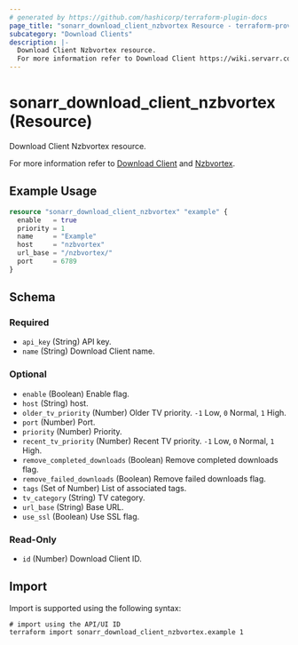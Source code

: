 ```yaml
---
# generated by https://github.com/hashicorp/terraform-plugin-docs
page_title: "sonarr_download_client_nzbvortex Resource - terraform-provider-sonarr"
subcategory: "Download Clients"
description: |-
  Download Client Nzbvortex resource.
  For more information refer to Download Client https://wiki.servarr.com/sonarr/settings#download-clients and Nzbvortex https://wiki.servarr.com/sonarr/supported#nzbvortex.
---
```


# sonarr_download_client_nzbvortex (Resource)

<!-- subcategory:Download Clients -->Download Client Nzbvortex resource.
For more information refer to [Download Client](https://wiki.servarr.com/sonarr/settings#download-clients) and [Nzbvortex](https://wiki.servarr.com/sonarr/supported#nzbvortex).

## Example Usage

```terraform
resource "sonarr_download_client_nzbvortex" "example" {
  enable   = true
  priority = 1
  name     = "Example"
  host     = "nzbvortex"
  url_base = "/nzbvortex/"
  port     = 6789
}
```

<!-- schema generated by tfplugindocs -->
## Schema

### Required

- `api_key` (String) API key.
- `name` (String) Download Client name.

### Optional

- `enable` (Boolean) Enable flag.
- `host` (String) host.
- `older_tv_priority` (Number) Older TV priority. `-1` Low, `0` Normal, `1` High.
- `port` (Number) Port.
- `priority` (Number) Priority.
- `recent_tv_priority` (Number) Recent TV priority. `-1` Low, `0` Normal, `1` High.
- `remove_completed_downloads` (Boolean) Remove completed downloads flag.
- `remove_failed_downloads` (Boolean) Remove failed downloads flag.
- `tags` (Set of Number) List of associated tags.
- `tv_category` (String) TV category.
- `url_base` (String) Base URL.
- `use_ssl` (Boolean) Use SSL flag.

### Read-Only

- `id` (Number) Download Client ID.

## Import

Import is supported using the following syntax:

```shell
# import using the API/UI ID
terraform import sonarr_download_client_nzbvortex.example 1
```
